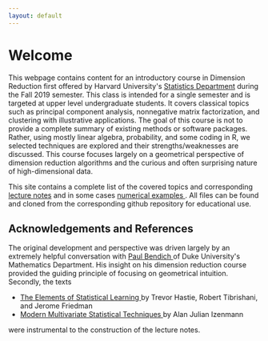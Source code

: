 ```yaml
---
layout: default
---
```


<h1> Welcome </h1>
This webpage contains content for an introductory course in Dimension Reduction first offered by Harvard University's <a href="https://statistics.fas.harvard.edu/">Statistics Department</a> during the Fall 2019 semester.   This class is intended for a single semester and is targeted at upper level undergraduate students.  It covers classical topics such as principal component analysis, nonnegative matrix factorization, and clustering with illustrative applications. The goal of this course is not to provide a complete summary of existing methods or software packages.  Rather, using mostly linear algebra, probability, and some coding in R, we  selected techniques are explored and their strengths/weaknesses are discussed.  This course focuses largely on a geometrical perspective of dimension reduction algorithms and the curious and often surprising nature of high-dimensional data.  

This site contains a complete list of the covered topics and corresponding <a href="notes"> lecture notes</a> and in some cases <a href="numerics"> numerical examples </a>.  All files can be found and cloned from the corresponding github repository for educational use.

<h2> Acknowledgements and References </h2>

The original development and perspective was driven largely by an extremely helpful conversation with <a href="https://www.paulbendich.com/">Paul Bendich </a> of Duke University's Mathematics Department.  His insight on his dimension reduction course provided the guiding principle of focusing on geometrical intuition.  Secondly, the texts 
<ul>
<li> <a href="https://web.stanford.edu/~hastie/ElemStatLearn/"> The Elements of Statistical Learning </a> by Trevor Hastie, Robert Tibrishani, and Jerome Friedman </li>
<li> <a href="https://astro.temple.edu/~alan/MMST/"> Modern Multivariate Statistical Techniques </a> by Alan Julian Izenmann </li>
</ul>
were instrumental to the construction of the lecture notes.



